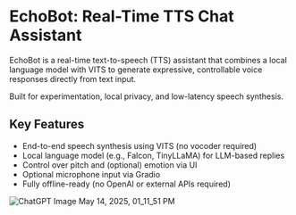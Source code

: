
# EchoBot: Real-Time TTS Chat Assistant

EchoBot is a real-time text-to-speech (TTS) assistant that combines a local language model with VITS to generate expressive, controllable voice responses directly from text input.

Built for experimentation, local privacy, and low-latency speech synthesis.

## Key Features
- End-to-end speech synthesis using VITS (no vocoder required)
- Local language model (e.g., Falcon, TinyLLaMA) for LLM-based replies
- Control over pitch and (optional) emotion via UI
- Optional microphone input via Gradio
- Fully offline-ready (no OpenAI or external APIs required)


![ChatGPT Image May 14, 2025, 01_11_51 PM](https://github.com/user-attachments/assets/2102e8b0-f73b-4390-96d3-7150efa97f9d)
